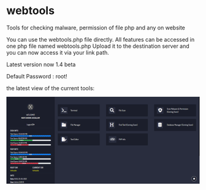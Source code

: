 # webtools
Tools for checking malware, permission of file php and any on website 

You can use the webtools.php file directly. All features can be accessed in one php file named webtools.php
Upload it to the destination server and you can now access it via your link path.


Latest version now 1.4 beta

Default Password : root!

the latest view of the current tools:

![alt text](https://raw.githubusercontent.com/fordevelopertools/webtools/main/webtools1.3.png)
